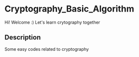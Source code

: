 # Cryptography_Basic_Algorithm

Hi! Welcome :) Let's learn crytography together

## Description

Some easy codes related to cryptography

